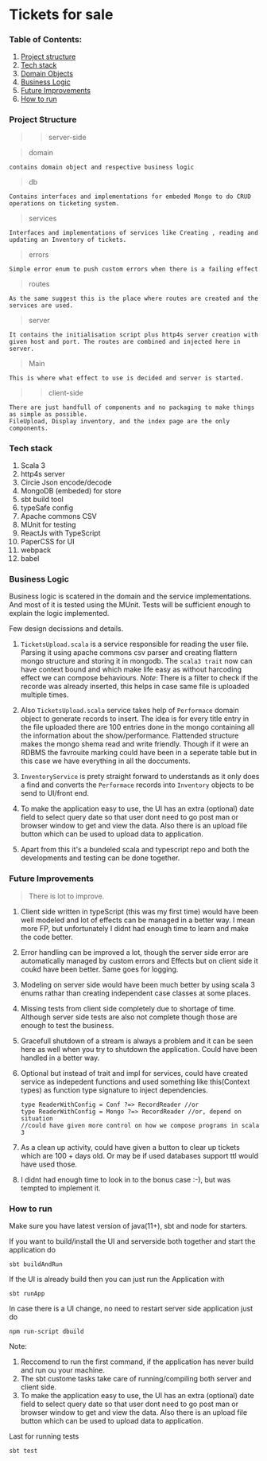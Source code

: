 # Tickets for sale

### Table of Contents:
1.  [Project structure](#project-structure)
2.  [Tech stack](#tech-stack)
3.  [Domain Objects](#domain-objects)
4.  [Business Logic](#business-logic)
5.  [Future Improvements](#future-improvements)
6.  [How to run](#hot-to-run)



### Project Structure

>> server-side
    
> domain
``` 
contains domain object and respective business logic
```
> db
```
Contains interfaces and implementations for embeded Mongo to do CRUD operations on ticketing system.
```
> services
```
Interfaces and implementations of services like Creating , reading and updating an Inventory of tickets.
```
> errors
```
Simple error enum to push custom errors when there is a failing effect
```
> routes
```
As the same suggest this is the place where routes are created and the services are used.
```
> server
```
It contains the initialisation script plus http4s server creation with given host and port. The routes are combined and injected here in server.
```
> Main
```
This is where what effect to use is decided and server is started.
```

>> client-side

```
There are just handfull of components and no packaging to make things as simple as possible.
FileUpload, Display inventory, and the index page are the only components.
```

### Tech stack

1. Scala 3
2. http4s server
3. Circie Json encode/decode
4. MongoDB (embeded) for store
5. sbt build tool
6. typeSafe config
7. Apache commons CSV
8. MUnit for testing
10. ReactJs with TypeScript
11. PaperCSS for UI
12. webpack 
11. babel

### Business Logic

Business logic is scatered in the domain and the service implementations. And most of it is tested using the MUnit. Tests will be sufficient enough to explain the logic implemented.

Few design decissions and details.

1. `TicketsUpload.scala` is a service responsible for reading the user file. Parsing it using apache commons csv parser and creating flattern mongo structure and storing it in mongodb. The `scala3 trait` now can have context bound and which make life easy as without harcoding effect we can compose behaviours. *Note*: There is a filter to check if the recorde was already inserted, this helps in case same file is uploaded multiple times.

2. Also `TicketsUpload.scala` service takes help of `Performace` domain object to generate records to insert. The idea is for every title entry in the file uploaded there are 100 entries done in the mongo containing all the information about the show/performance. Flattended structure makes the mongo shema read and write friendly. Though if it were an RDBMS the favrouite marking could have been in a seperate table but in this case we have everything in all the doccuments.

3. `InventoryService` is prety straight forward to understands as it only does a find and converts the `Performace` records into `Inventory` objects to be send to UI/front end.

4. To make the application easy to use, the UI has an extra (optional) date field to select query date so that user dont need to go post man or browser window to get and view the data. Also there is an upload file button which can be used to upload data to application.

5. Apart from this it's a bundeled scala and typescript repo and both the developments and testing can be done together.



### Future Improvements
> There is lot to improve.

1. Client side written in typeScript (this was my first time) would have been well modeled and lot of effects can be managed in a better way. I mean more FP, but unfortunately I didnt had enough time to learn and make the code better.

2. Error handling can be improved a lot, though the server side error are automatically managed by custom errors and Effects but on client side it coukd have been better. Same goes for logging.

3. Modeling on server side would have been much better by using scala 3 enums rathar than creating independent case classes at some places.

4. Missing tests from client side completely due to shortage of time. Although server side tests are also not complete though those are enough to test the business.

5. Gracefull shutdown of a stream is always a problem and it can be seen here as well when you try to shutdown the application. Could have been handled in a better way.

6. Optional but instead of trait and impl for services, could have created service as indepedent functions and used something like this(Context types) as function type signature to inject dependencies.
    ```
    type ReaderWithConfig = Conf ?=> RecordReader //or
    type ReaderWithConfig = Mongo ?=> RecordReader //or, depend on situation
    //could have given more control on how we compose programs in scala 3
    ```

7. As a clean up activity, could have given a button to clear up tickets which are 100 + days old. Or may be if used databases support ttl would have used those.

8. I didnt had enough time to look in to the bonus case :-), but was tempted to implement it.

### How to run

Make sure you have latest version of java(11+), sbt and node for starters.

If you want to build/install the UI and serverside both together and start the application do
```
sbt buildAndRun
```

If the UI is already build then you can just run the  Application with
```
sbt runApp
```

In case there is a UI change, no need to restart server side application just do 
```
npm run-script dbuild 
```


Note: 
1. Reccomend to run the first command, if the application has never build and run ou your machine.
2. The sbt custome tasks take care of running/compiling both server and client side.
3. To make the application easy to use, the UI has an extra (optional) date field to select query date so that user dont need to go post man or browser window to get and view the data. Also there is an upload file button which can be used to upload data to application.

Last for running tests
```
sbt test
```

